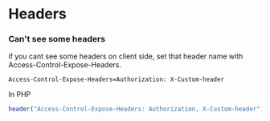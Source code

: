 # Headers


### Can't see some headers

if you cant see some headers on client side,  set that header name with Access-Control-Expose-Headers.

  ```
  Access-Control-Expose-Headers=Authorization: X-Custom-header
  ```
In PHP
```php
header("Access-Control-Expose-Headers: Authorization, X-Custom-header")
```
